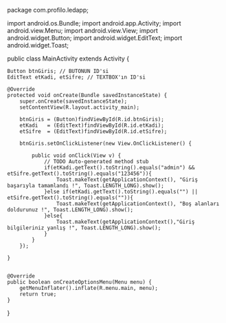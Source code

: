 package com.profilo.ledapp;

import android.os.Bundle;
import android.app.Activity;
import android.view.Menu;
import android.view.View;
import android.widget.Button;
import android.widget.EditText;
import android.widget.Toast;

public class MainActivity extends Activity {

	Button btnGiris; // BUTONUN ID'si
	EditText etKadi, etSifre; // TEXTBOX'ın ID'si
	
    @Override
    protected void onCreate(Bundle savedInstanceState) {
        super.onCreate(savedInstanceState);
        setContentView(R.layout.activity_main);
        
        btnGiris = (Button)findViewById(R.id.btnGiris);
        etKadi   = (EditText)findViewById(R.id.etKadi);
        etSifre  = (EditText)findViewById(R.id.etSifre);
        
        btnGiris.setOnClickListener(new View.OnClickListener() {
			
			public void onClick(View v) {
				// TODO Auto-generated method stub
				if(etKadi.getText().toString().equals("admin") && etSifre.getText().toString().equals("123456")){
					Toast.makeText(getApplicationContext(), "Giriş başarıyla tamamlandı !", Toast.LENGTH_LONG).show();
				}else if(etKadi.getText().toString().equals("") || etSifre.getText().toString().equals("")){
					Toast.makeText(getApplicationContext(), "Boş alanları doldurunuz !", Toast.LENGTH_LONG).show();
				}else{
					Toast.makeText(getApplicationContext(),"Giriş bilgileriniz yanlış !", Toast.LENGTH_LONG).show();
				}
			}
		});
        
    }


    @Override
    public boolean onCreateOptionsMenu(Menu menu) {
        getMenuInflater().inflate(R.menu.main, menu);
        return true;
    }
    
}
